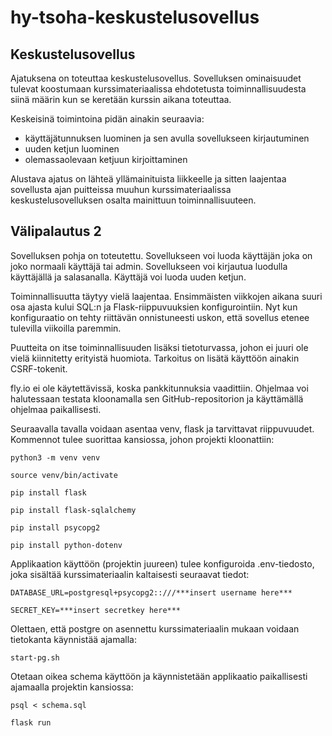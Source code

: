 # hy-tsoha-keskustelusovellus

## Keskustelusovellus

Ajatuksena on toteuttaa keskustelusovellus. Sovelluksen ominaisuudet tulevat koostumaan kurssimateriaalissa ehdotetusta toiminnallisuudesta siinä määrin kun se keretään kurssin aikana toteuttaa.

Keskeisinä toimintoina pidän ainakin seuraavia:

- käyttäjätunnuksen luominen ja sen avulla sovellukseen kirjautuminen
- uuden ketjun luominen
- olemassaolevaan ketjuun kirjoittaminen

Alustava ajatus on lähteä yllämainituista liikkeelle ja sitten laajentaa sovellusta ajan puitteissa muuhun kurssimateriaalissa keskustelusovelluksen osalta mainittuun toiminnallisuuteen.

## Välipalautus 2

Sovelluksen pohja on toteutettu. Sovellukseen voi luoda käyttäjän joka on joko normaali käyttäjä tai admin. Sovellukseen voi kirjautua luodulla käyttäjällä ja salasanalla. Käyttäjä voi luoda uuden ketjun.

Toiminnallisuutta täytyy vielä laajentaa. Ensimmäisten viikkojen aikana suuri osa ajasta kului SQL:n ja Flask-riippuvuuksien konfigurointiin. Nyt kun konfiguraatio on tehty riittävän onnistuneesti uskon, että sovellus etenee tulevilla viikoilla paremmin.

Puutteita on itse toiminnallisuuden lisäksi tietoturvassa, johon ei juuri ole vielä kiinnitetty erityistä huomiota. Tarkoitus on lisätä käyttöön ainakin CSRF-tokenit.

fly.io ei ole käytettävissä, koska pankkitunnuksia vaadittiin. Ohjelmaa voi halutessaan testata kloonamalla sen GitHub-repositorion ja käyttämällä ohjelmaa paikallisesti.

Seuraavalla tavalla voidaan asentaa venv, flask ja tarvittavat riippuvuudet. Kommennot tulee suorittaa kansiossa, johon projekti kloonattiin:

```python3 -m venv venv```

```source venv/bin/activate```

```pip install flask```

```pip install flask-sqlalchemy```

```pip install psycopg2```

```pip install python-dotenv```

Applikaation käyttöön (projektin juureen) tulee konfiguroida .env-tiedosto, joka sisältää kurssimateriaalin kaltaisesti seuraavat tiedot:

```DATABASE_URL=postgresql+psycopg2::///***insert username here***```

```SECRET_KEY=***insert secretkey here***```

Olettaen, että postgre on asennettu kurssimateriaalin mukaan voidaan tietokanta käynnistää ajamalla:

```start-pg.sh```

Otetaan oikea schema käyttöön ja käynnistetään applikaatio paikallisesti ajamaalla projektin kansiossa:

```psql < schema.sql```

```flask run```
